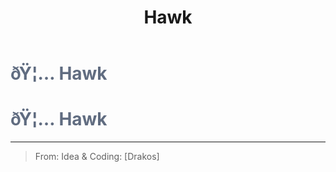 ﻿---
lang: en-US
title: Hawk
prev: Ghastly
next: Warden
---
# <font color="#606c80">ðŸ¦… <b>Hawk</b></font> <Badge text="Ghost" type="tip" vertical="middle"/>
# <font color="#606c80">ðŸ¦… <b>Hawk</b></font> <Badge text="Ghost" type="tip" vertical="middle"/>
---

> From: Idea & Coding: [Drakos]

